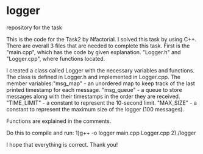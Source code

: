 # logger
repository for the task

This is the code for the Task2 by Nfactorial. I solved this task by using C++. There are overall 3 files that are needed to complete this task. First is the "main.cpp", which has the code by given explanation. "Logger.h" and "Logger.cpp", where functions located. 

I created a class called Logger with the necessary variables and functions. The class is defined in Logger.h and implemented in Logger.cpp. The member variables:"msg_map" - an unordered map to keep track of the last printed timestamp for each message. "msg_queue" - a queue to store messages along with their timestamps in the order they are received. "TIME_LIMIT" - a constant to represent the 10-second limit. "MAX_SIZE" - a constant to represent the maximum size of the logger (100 messages).

Functions are explained in the comments.


Do this to compile and run:
1)g++ -o logger main.cpp Logger.cpp
2)./logger

I hope that everything is correct. Thank you!
